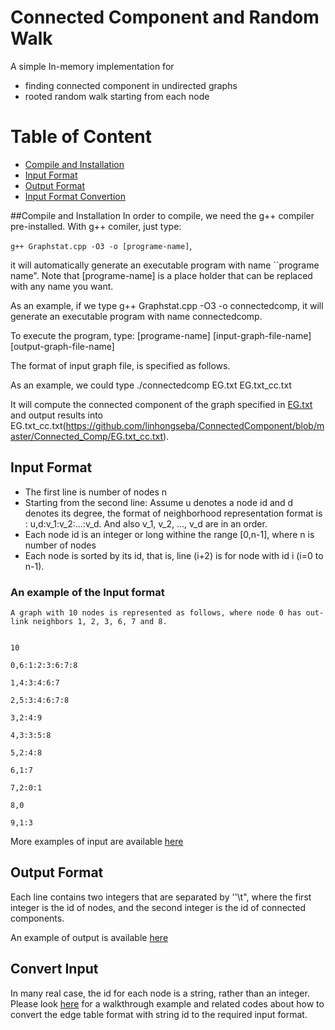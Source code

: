 # Connected Component and Random Walk
A simple In-memory implementation for 
   - finding connected component in undirected graphs
   - rooted random walk starting from each node
# Table of Content
- [Compile and Installation](#compile-and-installation)
- [Input Format](#input-format)
- [Output Format](#output-format)
- [Input Format Convertion](#convert-input)

##Compile and Installation
In order to compile, we need the g++ compiler pre-installed. With g++ comiler, just type:

``g++ Graphstat.cpp -O3 -o [programe-name]``,





it will automatically generate an executable program with name ``programe name". 
Note that [programe-name] is a place holder that can be replaced with any name you want.

As an example, if we type g++ Graphstat.cpp -O3 -o connectedcomp, it will generate an executable program with name connectedcomp.

To execute the program, type:
[programe-name] [input-graph-file-name] [output-graph-file-name]

The format of input graph file, is specified as follows.

As an example, we could type
./connectedcomp EG.txt EG.txt_cc.txt

It will compute the connected component of the graph specified in [EG.txt](https://github.com/linhongseba/ConnectedComponent/blob/master/Connected_Comp/EG.txt) and output results into EG.txt_cc.txt(https://github.com/linhongseba/ConnectedComponent/blob/master/Connected_Comp/EG.txt_cc.txt).

## Input Format

  - The first line is number of nodes n
  - Starting from the second line: 
  Assume u denotes a node id and d denotes its degree, the format of neighborhood representation format is :
  u,d:v_1:v_2:...:v_d. And also v_1, v_2, ..., v_d are in an order.
  - Each node id is an integer or long withine the range [0,n-1], where n is number of nodes
  - Each node is sorted by its id, that is, line (i+2) is for node with id i (i=0 to n-1).
  
  ### An example of the Input format
    A graph with 10 nodes is represented as follows, where node 0 has out-link neighbors 1, 2, 3, 6, 7 and 8.
    
    
    10
    
    0,6:1:2:3:6:7:8
    
    1,4:3:4:6:7
    
    2,5:3:4:6:7:8
    
    3,2:4:9
    
    4,3:3:5:8
    
    5,2:4:8
    
    6,1:7
    
    7,2:0:1
    
    8,0
    
    9,1:3
    
More examples of input are available [here](https://github.com/linhongseba/ConnectedComponent/blob/master/Connected_Comp/EG.txt)
## Output Format
Each line contains two integers that are separated by ''\t", where the first integer is the id of nodes, 
and the second integer is the id of connected components.

An example of output is available [here](https://github.com/linhongseba/ConnectedComponent/blob/master/Connected_Comp/EG.txt_cc.txt)

## Convert Input
In many real case, the id for each node is a string, rather than an integer. Please look [here](https://github.com/linhongseba/MaximumClique/blob/master/README.md) 
for a walkthrough example and related codes about how to convert the edge table format with string id to the required input format.




    
